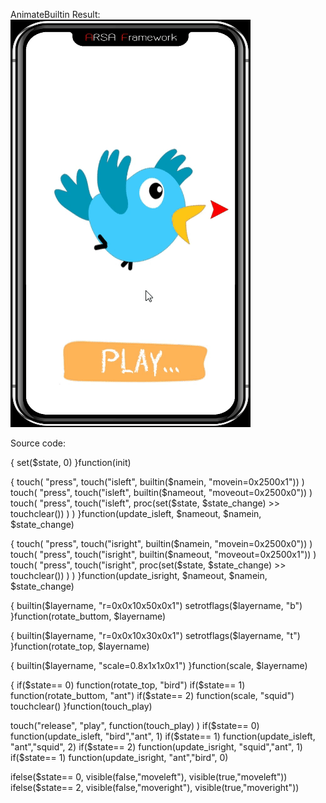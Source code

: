 AnimateBuiltin
Result:
![result](AnimateBuiltin.gif)

Source code:

{
	set($state, 0)
}function(init)

{
	touch( "press", touch("isleft", builtin($namein, "movein=0x2500x1")) )
	touch( "press", touch("isleft", builtin($nameout, "moveout=0x2500x0")) )
	touch( "press", touch("isleft", proc(set($state, $state_change) >> touchclear()) ) )
}function(update_isleft, $nameout, $namein, $state_change)

{
	touch( "press", touch("isright", builtin($namein, "movein=0x2500x0")) )
	touch( "press", touch("isright", builtin($nameout, "moveout=0x2500x1")) )
	touch( "press", touch("isright", proc(set($state, $state_change) >> touchclear()) ) )
}function(update_isright, $nameout, $namein, $state_change)

{
	builtin($layername, "r=0x0x10x50x0x1")
	setrotflags($layername, "b")
}function(rotate_buttom, $layername)

{
	builtin($layername, "r=0x0x10x30x0x1")
	setrotflags($layername, "t")
}function(rotate_top, $layername)

{
	builtin($layername, "scale=0.8x1x1x0x1")
}function(scale, $layername)

{
	if($state== 0) function(rotate_top, "bird")
	if($state== 1) function(rotate_buttom, "ant")
	if($state== 2) function(scale, "squid")
	touchclear()
}function(touch_play)

touch("release", "play", function(touch_play) )
if($state== 0) function(update_isleft, "bird","ant", 1)
if($state== 1) function(update_isleft, "ant","squid", 2)
if($state== 2) function(update_isright, "squid","ant", 1)
if($state== 1) function(update_isright, "ant","bird", 0)

ifelse($state== 0, visible(false,"moveleft"), visible(true,"moveleft"))
ifelse($state== 2, visible(false,"moveright"), visible(true,"moveright"))